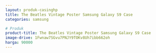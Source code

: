 ```yaml
---
layout: produk-casinghp
title: The Beatles Vintage Poster Samsung Galaxy S9 Case
categories: samsung

# Produk
product-title: The Beatles Vintage Poster Samsung Galaxy S9 Case
image-drive: 1Fwnaw7SGvu7PNJY9TOKv8Uh7ibb662oh
harga: 90000
---
```

